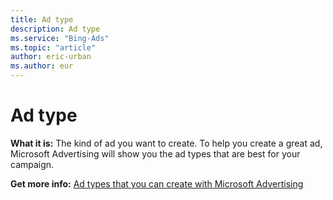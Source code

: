 ```yaml
---
title: Ad type
description: Ad type
ms.service: "Bing-Ads"
ms.topic: "article"
author: eric-urban
ms.author: eur
---
```


# Ad type

**What it is:**  The kind of ad you want to create. To help you create a great ad, Microsoft Advertising will show you the ad types that are best for your campaign.

**Get more info:**     [Ad types that you can create with Microsoft Advertising](../hlp_BA_CONC_AdOptions.md)


